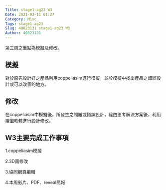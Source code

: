 ```yaml
---
Title: stage1-ag23 W3
Date: 2021-03-11 01:27
Category: Misc
Tags: stage1-ag23
Slug: 40823131 stage1-ag23 W3
Author: 40823131
---
```


第三周之重點為模擬及修改。

<!-- PELICAN_END_SUMMARY -->

模擬
----

對於原先設計好之產品利用coppeliasim進行模擬，並於模擬中找出產品之錯誤設計或可以改善的地方。

修改
----

在coppeliasim中模擬後，所發生之問題或錯誤設計，經由思考解決方案後，利用繪圖軟體進行設計修改。

W3主要完成工作事項
---

1.coppeliasim模擬

2.3D圖修改

3.協同網頁編輯

4.本周影片、PDF、reveal簡報